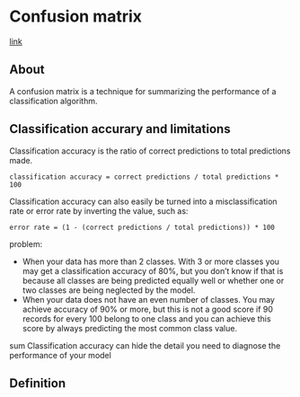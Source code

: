 # Confusion matrix
[link](https://machinelearningmastery.com/confusion-matrix-machine-learning/)
## About

A confusion matrix is a technique for summarizing the performance of a classification algorithm.

## Classification accurary and limitations

Classification accuracy is the ratio of correct predictions to total predictions made.

`classification accuracy = correct predictions / total predictions * 100`

Classification accuracy can also easily be turned into a misclassification rate or error rate by inverting the value, such as:

`error rate = (1 - (correct predictions / total predictions)) * 100`

problem:
- When your data has more than 2 classes. With 3 or more classes you may get a classification accuracy of 80%, but you don’t know if that is because all classes are being predicted equally well or whether one or two classes are being neglected by the model.
- When your data does not have an even number of classes. You may achieve accuracy of 90% or more, but this is not a good score if 90 records for every 100 belong to one class and you can achieve this score by always predicting the most common class value.

sum Classification accuracy can hide the detail you need to diagnose the performance of your model

## Definition

